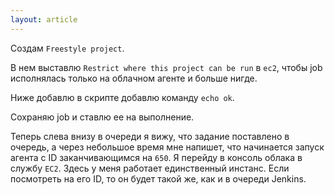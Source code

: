 ```yaml
---
layout: article
---
```

Создам `Freestyle project`.

В нем выставлю `Restrict where this project can be run` в `ec2`, чтобы job исполнялась только на облачном агенте и больше нигде.

Ниже добавлю в скрипте добавлю команду `echo ok`.

Сохраняю job и ставлю ее на выполнение.

Теперь слева внизу в очереди я вижу, что задание поставлено в очередь, а через небольшое время мне напишет, что начинается запуск агента с ID заканчивающимся на `650`. Я перейду в консоль облака в службу `EC2`. Здесь у меня работает единственный инстанс. Если посмотреть на его ID, то он будет такой же, как и в очереди Jenkins.

